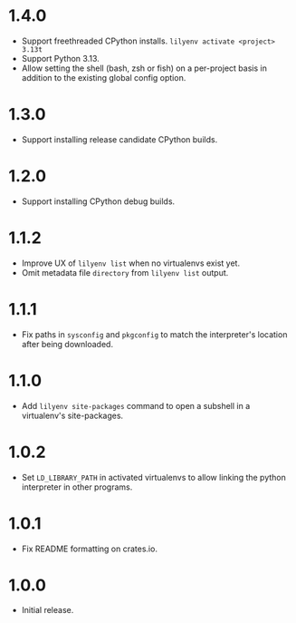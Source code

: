 # 1.4.0

* Support freethreaded CPython installs. `lilyenv activate <project> 3.13t`
* Support Python 3.13.
* Allow setting the shell (bash, zsh or fish) on a per-project basis in addition to the existing global config option.

# 1.3.0

* Support installing release candidate CPython builds.

# 1.2.0

* Support installing CPython debug builds.

# 1.1.2

* Improve UX of `lilyenv list` when no virtualenvs exist yet.
* Omit metadata file `directory` from `lilyenv list` output.

# 1.1.1

* Fix paths in `sysconfig` and `pkgconfig` to match the interpreter's location after being downloaded.

# 1.1.0

* Add `lilyenv site-packages` command to open a subshell in a virtualenv's site-packages.

# 1.0.2

* Set `LD_LIBRARY_PATH` in activated virtualenvs to allow linking the python interpreter in other programs.

# 1.0.1

* Fix README formatting on crates.io.

# 1.0.0

* Initial release.
